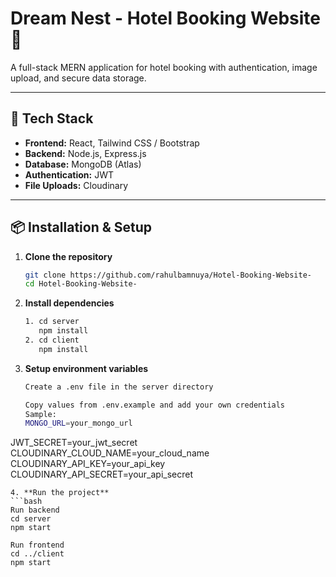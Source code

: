 # Dream Nest - Hotel Booking Website 🏨

A full-stack MERN application for hotel booking with authentication, image upload, and secure data storage.

---

## 🚀 Tech Stack
- **Frontend:** React, Tailwind CSS / Bootstrap
- **Backend:** Node.js, Express.js
- **Database:** MongoDB (Atlas)
- **Authentication:** JWT
- **File Uploads:** Cloudinary

---

## 📦 Installation & Setup

1. **Clone the repository**
   ```bash
   git clone https://github.com/rahulbamnuya/Hotel-Booking-Website-
   cd Hotel-Booking-Website-
   ```
2. **Install dependencies**
   ```bash
   1. cd server
      npm install
   2. cd client 
      npm install
   ```
3. **Setup environment variables**
   ```bash
   Create a .env file in the server directory

   Copy values from .env.example and add your own credentials
   Sample:
   MONGO_URL=your_mongo_url
  JWT_SECRET=your_jwt_secret
  CLOUDINARY_CLOUD_NAME=your_cloud_name
  CLOUDINARY_API_KEY=your_api_key
  CLOUDINARY_API_SECRET=your_api_secret

   ```
4. **Run the project**
   ```bash
   Run backend
   cd server
   npm start

   Run frontend
  cd ../client
  npm start

   ```